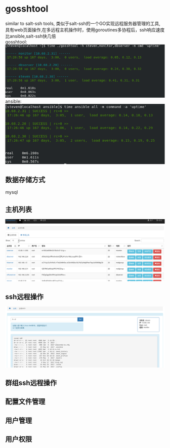 # gosshtool
similar to salt-ssh tools,  类似于salt-ssh的一个GO实现远程服务器管理的工具, 具有web页面操作,在多远程主机操作时，使用goroutines多协程后，ssh响应速度比ansible,salt-ssh快几倍</br>
gosshtool:</br>
![image](https://github.com/kggg/gosshtool/blob/master/static/img/gosshtool.png)</br>
ansible:</br>
![image](https://github.com/kggg/gosshtool/blob/master/static/img/ansible.png)
</br>
## 数据存储方式
   mysql

## 主机列表
![image](https://github.com/kggg/gosshtool/blob/master/static/img/Screenshot-host.png)

## ssh远程操作
![image](https://github.com/kggg/gosshtool/blob/master/static/img/Screenshot-command.png)

## 群组ssh远程操作

## 配置文件管理


## 用户管理


## 用户权限 

